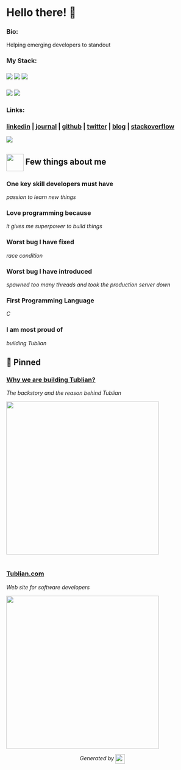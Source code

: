 
# Hello there! 👋

### Bio:

Helping emerging developers to standout

### My Stack:

### <img src="https://t74hnvwwsd.execute-api.us-east-1.amazonaws.com/dev/ft/profile/streetcred/github/tag/FP"/> <img src="https://t74hnvwwsd.execute-api.us-east-1.amazonaws.com/dev/ft/profile/streetcred/github/tag/Scala"/> <img src="https://t74hnvwwsd.execute-api.us-east-1.amazonaws.com/dev/ft/profile/streetcred/github/tag/Ruby"/>

### <img src="https://t74hnvwwsd.execute-api.us-east-1.amazonaws.com/dev/ft/profile/streetcred/github/tag/Blockchain%2FWeb3"/> <img src="https://t74hnvwwsd.execute-api.us-east-1.amazonaws.com/dev/ft/profile/streetcred/github/tag/JavaScript"/>

### 

### Links:

### <a href="https://www.linkedin.com/in/nraychaudhuri">linkedin</a> | <a href="https://www.tublian.com/profile/nraychaudhuri">journal</a> | <a href="https://www.github.com/nraychaudhuri">github</a> | <a href="https://www.twitter.com/nraychaudhuri">twitter</a> | <a href="https://devlog.tublian.com/rss.xml">blog</a> | <a href="https://stackoverflow.com/users/726317/nilanjan">stackoverflow</a>

<a href="https://www.tublian.com/profile/nraychaudhuri"><img src="https://t74hnvwwsd.execute-api.us-east-1.amazonaws.com/dev/ft/profile/streetcred/badge/nraychaudhuri"></a>

## <img src="https://www.tublian.com/static/media/new-logo.0852124c.svg" width="45" style="vertical-align: middle"/> Few things about me


<div>

            

### One key skill developers must have
*passion to learn new things*

            

### Love programming because
*it gives me superpower to build things*

            

### Worst bug I have fixed
*race condition*

            

### Worst bug I have introduced
*spawned too many threads and took the production server down*

            

### First Programming Language
*C*

            

### I am most proud of
*building Tublian*

            
</div>




## 📌 Pinned

<div>

<div>
<div id="pinned-card">

### <a href="https://www.youtube.com/watch?v=sPsZBnA4QNE&feature=youtu.be" target="_blank">Why we are building Tublian?</a>
*The backstory and the reason behind Tublian*

<a href="https://www.youtube.com/watch?v=sPsZBnA4QNE&feature=youtu.be" target="_blank">
      <img src="https://i.ytimg.com/vi/sPsZBnA4QNE/maxresdefault.jpg?sqp=-oaymwEmCIAKENAF8quKqQMa8AEB-AHUBoAC4AOKAgwIABABGGUgZShlMA8=&rs=AOn4CLB3kQvEiKuMX_4bIpdX_1xG8BbbnQ" width="400px">
</a>
</div>
                  

<br/>



<div>
<div id="pinned-card">

### <a href="https://www.tublian.com/" target="_blank">Tublian.com</a>
*Web site for software developers*

<a href="https://www.tublian.com/" target="_blank">
      <img src="https://www.tublian.com/og-image.jpg" width="400px">
</a>
</div>
                  
</div>
            

<p align="center">
<i>Generated by <a href="https://www.tublian.com/"><img src="https://www.tublian.com/static/media/new-logo.0852124c.svg" width="25" style="vertical-align: middle"/></i>
</p>
